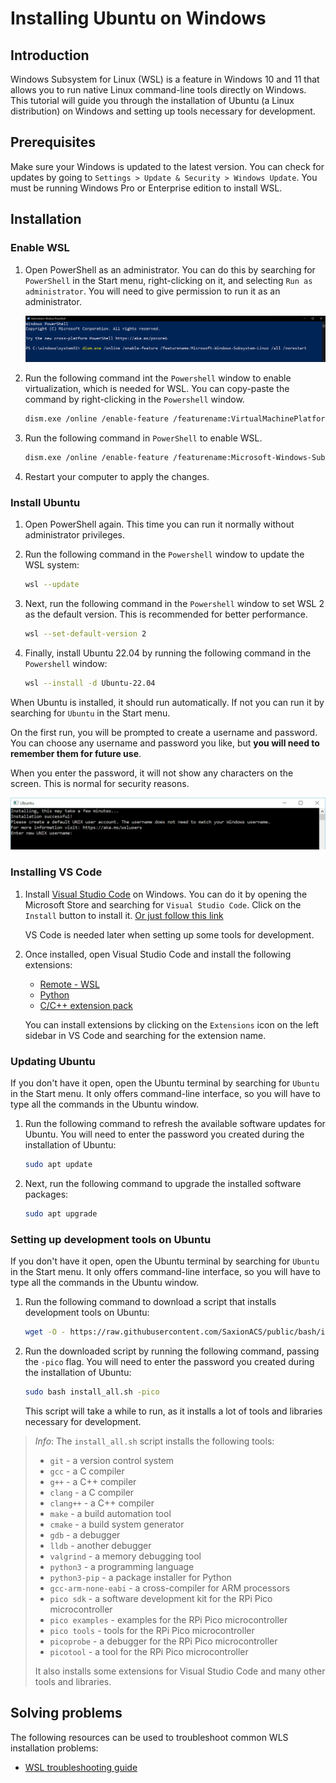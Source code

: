 # Installing Ubuntu on Windows

## Introduction

Windows Subsystem for Linux (WSL) is a feature in Windows 10 and 11 that allows you to run native Linux command-line tools directly on Windows. This tutorial will guide you through the installation of Ubuntu (a Linux distribution) on Windows and setting up tools necessary for development.

## Prerequisites

Make sure your Windows is updated to the latest version. You can check for updates by going to `Settings > Update & Security > Windows Update`. You must be running Windows Pro or Enterprise edition to install WSL.

## Installation

### Enable WSL

1. Open PowerShell as an administrator. You can do this by searching for `PowerShell` in the Start menu, right-clicking on it, and selecting `Run as administrator`. You will need to give permission to run it as an administrator.

    ![PowerShell](wsl_01.PNG)

2. Run the following command int the `Powershell` window to enable virtualization, which is needed for WSL. You can copy-paste the command by right-clicking in the `Powershell` window.

    ```bash
    dism.exe /online /enable-feature /featurename:VirtualMachinePlatform /all /norestart
    ```

3. Run the following command in `PowerShell` to enable WSL.

    ```bash
    dism.exe /online /enable-feature /featurename:Microsoft-Windows-Subsystem-Linux /all /norestart
    ```

4. Restart your computer to apply the changes.

### Install Ubuntu

1. Open PowerShell again. This time you can run it normally without administrator privileges.

2. Run the following command in the `Powershell` window to update the WSL system:

    ```bash
    wsl --update
    ```

3. Next, run the following command in the `Powershell` window to set WSL 2 as the default version. This is recommended for better performance.

    ```bash
    wsl --set-default-version 2
    ```

4. Finally, install Ubuntu 22.04 by running the following command in the `Powershell` window:

    ```bash
    wsl --install -d Ubuntu-22.04
    ```

When Ubuntu is installed, it should run automatically. If not you can run it by searching for `Ubuntu` in the Start menu.

On the first run, you will be prompted to create a username and password. You can choose any username and password you like, but **you will need to remember them for future use**.

When you enter the password, it will not show any characters on the screen. This is normal for security reasons.

![Ubuntu Installation](wsl_02.png)

### Installing VS Code

1. Install [Visual Studio Code](https://code.visualstudio.com/) on Windows. You can do it by opening the Microsoft Store and searching for `Visual Studio Code`. Click on the `Install` button to install it. [Or just follow this link](https://apps.microsoft.com/detail/xp9khm4bk9fz7q)

    VS Code is needed later when setting up some tools for development.

2. Once installed, open Visual Studio Code and install the following extensions:

    - [Remote - WSL](https://marketplace.visualstudio.com/items?itemName=ms-vscode-remote.remote-wsl)
    - [Python](https://marketplace.visualstudio.com/items?itemName=ms-python.python)
    - [C/C++ extension pack](https://marketplace.visualstudio.com/items?itemName=ms-vscode.cpptools-extension-pack)

    You can install extensions by clicking on the `Extensions` icon on the left sidebar in VS Code and searching for the extension name.

### Updating Ubuntu

If you don't have it open, open the Ubuntu terminal by searching for `Ubuntu` in the Start menu. It only offers command-line interface, so you will have to type all the commands in the Ubuntu window.

1. Run the following command to refresh the available software updates for Ubuntu. You will need to enter the password you created during the installation of Ubuntu:

    ```bash
    sudo apt update
    ```

2. Next, run the following command to upgrade the installed software packages:

    ```bash
    sudo apt upgrade
    ```

### Setting up development tools on Ubuntu

If you don't have it open, open the Ubuntu terminal by searching for `Ubuntu` in the Start menu. It only offers command-line interface, so you will have to type all the commands in the Ubuntu window.


1. Run the following command to download a script that installs development tools on Ubuntu:

    ```bash
    wget -O - https://raw.githubusercontent.com/SaxionACS/public/bash/install_all.sh 
    ```

2. Run the downloaded script by running the following command, passing the `-pico` flag. You will need to enter the password you created during the installation of Ubuntu:

    ```bash
    sudo bash install_all.sh -pico
    ```

    This script will take a while to run, as it installs a lot of tools and libraries necessary for development.

> *Info*: The `install_all.sh` script installs the following tools:
> - `git` - a version control system
> - `gcc` - a C compiler
> - `g++` - a C++ compiler
> - `clang` - a C compiler
> - `clang++` - a C++ compiler
> - `make` - a build automation tool
> - `cmake` - a build system generator
> - `gdb` - a debugger
> - `lldb` - another debugger
> - `valgrind` - a memory debugging tool
> - `python3` - a programming language
> - `python3-pip` - a package installer for Python
> - `gcc-arm-none-eabi` - a cross-compiler for ARM processors
> - `pico sdk` - a software development kit for the RPi Pico microcontroller
> - `pico examples` - examples for the RPi Pico microcontroller
> - `pico tools` - tools for the RPi Pico microcontroller
> - `picoprobe` - a debugger for the RPi Pico microcontroller
> - `picotool` - a tool for the RPi Pico microcontroller
>
> It also installs some extensions for Visual Studio Code and many other tools and libraries.


## Solving problems

The following resources can be used to troubleshoot common WLS installation problems:

- [WSL troubleshooting guide](https://docs.microsoft.com/en-us/windows/wsl/troubleshooting)
